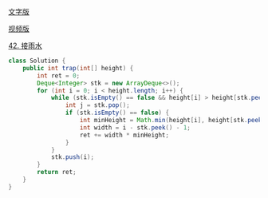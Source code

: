 [文字版](https://programmercarl.com/0042.%E6%8E%A5%E9%9B%A8%E6%B0%B4.html)

[视频版](https://www.bilibili.com/video/BV1uD4y1u75P)

[42. 接雨水](https://leetcode.cn/problems/trapping-rain-water)

```Java
class Solution {
    public int trap(int[] height) {
        int ret = 0;
        Deque<Integer> stk = new ArrayDeque<>();
        for (int i = 0; i < height.length; i++) {
            while (stk.isEmpty() == false && height[i] > height[stk.peek()]) {
                int j = stk.pop();
                if (stk.isEmpty() == false) {
                    int minHeight = Math.min(height[i], height[stk.peek()]) - height[j];
                    int width = i - stk.peek() - 1;
                    ret += width * minHeight;
                }
            }
            stk.push(i);
        }
        return ret;
    }
}
```